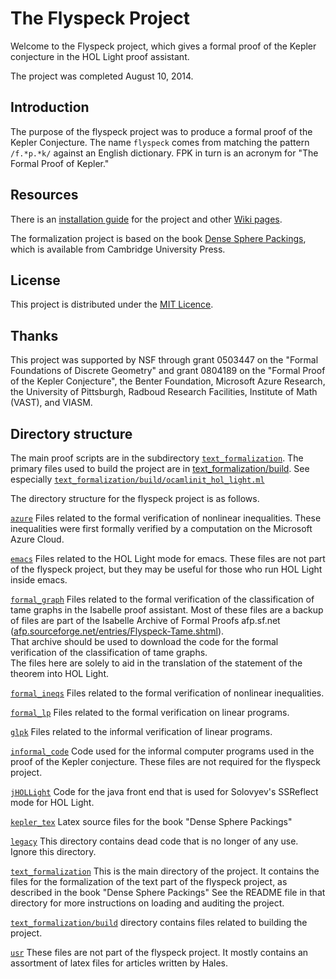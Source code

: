 # The Flyspeck Project

Welcome to the Flyspeck project, which gives a formal proof of the Kepler conjecture
in the HOL Light proof assistant.

The project was completed August 10, 2014.

## Introduction

The purpose of the flyspeck project was to produce a formal proof of the Kepler Conjecture. The name `flyspeck` comes from matching the pattern `/f.*p.*k/` against an English dictionary. FPK in turn is an acronym for "The Formal Proof of Kepler."

## Resources

There is an [installation guide](https://github.com/flyspeck/flyspeck/wiki/Installation%20Guide) for the project and other [Wiki pages](https://github.com/flyspeck/flyspeck/wiki/).

The formalization project is based on the book [Dense Sphere Packings](downloads/DenseSpherePackings.pdf), which is available from Cambridge University Press.

## License

This project is distributed under the [MIT Licence](http://opensource.org/licenses/mit-license.php).

## Thanks

This project was supported by NSF through grant 0503447 on the "Formal Foundations of Discrete Geometry" and grant 0804189 on the "Formal Proof of the Kepler Conjecture", the Benter Foundation, Microsoft Azure Research, the University of Pittsburgh, Radboud Research Facilities, Institute of Math (VAST), and VIASM.

## Directory structure 

The main proof scripts are in the subdirectory 
[`text_formalization`](text_formalization).
The primary files used to build the project are in 
[text_formalization/build](text_formalization/build).
See especially [`text_formalization/build/ocamlinit_hol_light.ml`](text_formalization/build/ocamlinit_hol_light.ml)

The directory structure for the flyspeck project is as follows.

[`azure`](azure)
 Files related to the formal verification of nonlinear inequalities.
 These inequalities were first formally verified by a computation on the Microsoft Azure Cloud.

[`emacs`](emacs)
  Files related to the HOL Light mode for emacs.
  These files are not part of the flyspeck project, but they may be useful for those who run HOL Light inside emacs.

[`formal_graph`](formal_graph)
  Files related to the formal verification of the classification of tame graphs in
  the Isabelle proof assistant.  Most of these files are a backup of files are part of the
  Isabelle Archive of Formal Proofs 
  afp.sf.net ([afp.sourceforge.net/entries/Flyspeck-Tame.shtml](http://afp.sourceforge.net/entries/Flyspeck-Tame.shtml)).  
  That archive should be used to download
  the code for the formal verification of the classification  of tame graphs.  
  The files here are solely to aid in 
  the translation of the statement of the theorem into HOL Light.

[`formal_ineqs`](formal_ineqs)
  Files related to the formal verification of nonlinear inequalities.

[`formal_lp`](formal_lp)
  Files related to the formal verification on linear programs.

[`glpk`](glpk)
  Files related to the informal verification of linear programs.  

[`informal_code`](informal_code)
  Code used for the informal computer programs used in the proof of the Kepler conjecture.
  These files are not required for the flyspeck project.
  
[`jHOLLight`](jHOLLight)
  Code for the java front end that is used for Solovyev's SSReflect mode for HOL Light.

[`kepler_tex`](kepler_tex)
  Latex source files for the book "Dense Sphere Packings"

[`legacy`](legacy)
  This directory contains dead code that is no longer of any use. Ignore this directory.

[`text_formalization`](text_formalization)
  This is the main directory of the project. It contains the files for the formalization of the
  text part of the flyspeck project, as described in the book "Dense Sphere Packings"
  See the README file in that directory 
  for more instructions on loading and auditing the project.

  [`text_formalization/build`](text_formalization/build) directory contains files related to building the project.

[`usr`](usr)
  These files are not part of the flyspeck project.
  It mostly contains an assortment of latex files for articles written by Hales.
  
